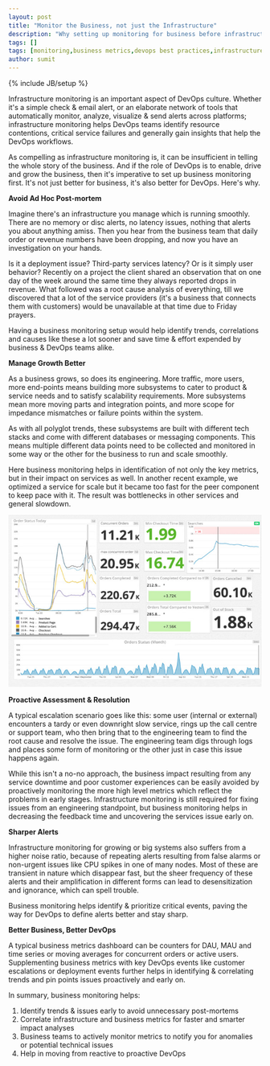 ```yaml
---
layout: post
title: "Monitor the Business, not just the Infrastructure"
description: "Why setting up monitoring for business before infrastructure makes better DevOps sense"
tags: []
tags: [monitoring,business metrics,devops best practices,infrastructure,dashboards,computing resources,trend analysis,proactive devops]
author: sumit
---
```


{% include JB/setup %}

Infrastructure monitoring is an important aspect of DevOps culture. Whether it's a simple check & email alert, or an elaborate network of tools that automatically monitor, analyze, visualize & send alerts across platforms; infrastructure monitoring helps DevOps teams identify resource contentions, critical service failures and generally gain insights that help the DevOps workflows.

As compelling as infrastructure monitoring is, it can be insufficient in telling the whole story of the business. And if the role of DevOps is to enable, drive and grow the business, then it's imperative to set up business monitoring first. It's not just better for business, it's also better for DevOps. Here's why.

**Avoid Ad Hoc Post-mortem**

Imagine there's an infrastructure you manage which is running smoothly. There are no memory or disc alerts, no latency issues, nothing that alerts you about anything amiss. Then you hear from the business team that daily order or revenue numbers have been dropping, and now you have an investigation on your hands. 

Is it a deployment issue? Third-party services latency? Or is it simply user behavior? Recently on a project the client shared an observation that on one day of the week around the same time they always reported drops in revenue. What followed was a root cause analysis of everything, till we discovered that a lot of the service providers (it's a business that connects them with customers) would be unavailable at that time due to Friday prayers. 

Having a business monitoring setup would help identify trends, correlations and causes like these a lot sooner and save time & effort expended by business & DevOps teams alike.

**Manage Growth Better**

As a business grows, so does its engineering. More traffic, more users, more end-points means building more subsystems to cater to product & service needs and to satisfy scalability requirements. More subsystems mean more moving parts and integration points, and more scope for impedance mismatches or failure points within the system.

As with all polyglot trends, these subsystems are built with different tech stacks and come with different databases or messaging components. This means multiple different data points need to be collected and monitored in some way or the other for the business to run and scale smoothly. 

Here business monitoring helps in identification of not only the key metrics, but in their impact on services as well. In another recent example, we optimized a service for scale but it became too fast for the peer component to keep pace with it. The result was bottlenecks in other services and general slowdown.

<div class="row"><div class='col-md-8 col-md-offset-2'> <img class="img-responsive" src="/assets/blogs/business_monitoring.jpg"> </div></div>

**Proactive Assessment & Resolution** 

A typical escalation scenario goes like this: some user (internal or external) encounters a tardy or even downright slow service, rings up the call centre or support team, who then bring that to the engineering team to find the root cause and resolve the issue. The engineering team digs through logs and places some form of monitoring or the other just in case this issue happens again. 

While this isn't a no-no approach, the business impact resulting from any service downtime and poor customer experiences can be easily avoided by proactively monitoring the more high level metrics which reflect the problems in early stages. Infrastructure monitoring is still required for fixing issues from an engineering standpoint, but business monitoring helps in decreasing the feedback time and uncovering the services issue early on.

**Sharper Alerts**

Infrastructure monitoring for growing or big systems also suffers from a higher noise ratio, because of repeating alerts resulting from false alarms or non-urgent issues like CPU spikes in one of many nodes. Most of these are transient in nature which disappear fast, but the sheer frequency of these alerts and their amplification in different forms can lead to desensitization and ignorance, which can spell trouble.

Business monitoring helps identify & prioritize critical events, paving the way for DevOps to define alerts better and stay sharp.  

**Better Business, Better DevOps**

A typical business metrics dashboard can be counters for DAU, MAU and time series or moving averages for concurrent orders or active users. Supplementing business metrics with key DevOps events like customer escalations or deployment events further helps in identifying & correlating trends and pin points issues proactively and early on.

In summary, business monitoring helps:

1. Identify trends & issues early to avoid unnecessary post-mortems
2. Correlate infrastructure and business metrics for faster and smarter impact analyses
3. Business teams to actively monitor metrics to notify you for anomalies or potential technical issues
4. Help in moving from reactive to proactive DevOps
